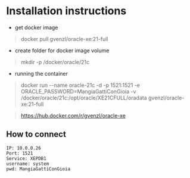 # Installation instructions

- get docker image

> docker pull gvenzl/oracle-xe:21-full


- create folder for docker image volume

> mkdir -p /docker/oracle/21c


- running the container
 
> docker run --name oracle-21c -d -p 1521:1521 -e ORACLE_PASSWORD=MangiaGattiConGioia -v /docker/oracle/21c:/opt/oracle/XE21CFULL/oradata gvenzl/oracle-xe:21-full


> https://hub.docker.com/r/gvenzl/oracle-xe


## How to connect

```
IP: 10.0.0.26
Port: 1521
Service: XEPDB1
username: system
pwd: MangiaGattiConGioia
```